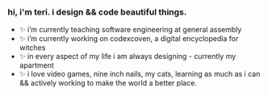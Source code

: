 ### hi, i'm teri. i design && code beautiful things.

- ✨  i’m currently teaching software engineering at general assembly
- ✨  i’m currently working on codexcoven, a digital encyclopedia for witches
- ✨  in every aspect of my life i am always designing - currently my apartment
- ✨  i love video games, nine inch nails, my cats, learning as much as i can && actively working to make the world a better place.

<!--
**terilondon/terilondon** is a ✨ _special_ ✨ repository because its `README.md` (this file) appears on your GitHub profile.

Here are some ideas to get you started:

- 🔭 I’m currently working on ...
- 🌱 I’m currently learning ...
- 👯 I’m looking to collaborate on ...
- 🤔 I’m looking for help with ...
- 💬 Ask me about ...
- 📫 How to reach me: ...
- 😄 Pronouns: ...
- ⚡ Fun fact: ...
-->

